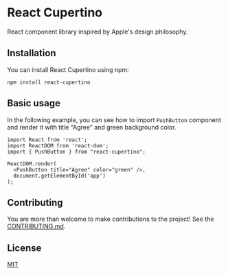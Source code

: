 # React Cupertino
React component library inspired by Apple's design philosophy.

## Installation
You can install React Cupertino using npm:
```
npm install react-cupertino
```

## Basic usage
In the following example, you can see how to import `PushButton` component and render it with title "Agree" and green background color.
```
import React from 'react';
import ReactDOM from 'react-dom';
import { PushButton } from "react-cupertino";

ReactDOM.render(
  <PushButton title="Agree" color="green" />,
  document.getElementById('app')
);
```

## Contributing
You are more than welcome to make contributions to the project! See the [CONTRIBUTING.md](https://github.com/klymenkoo/react-cupertino/blob/master/CONTRIBUTING.md).

## License

[MIT](http://opensource.org/licenses/MIT)
